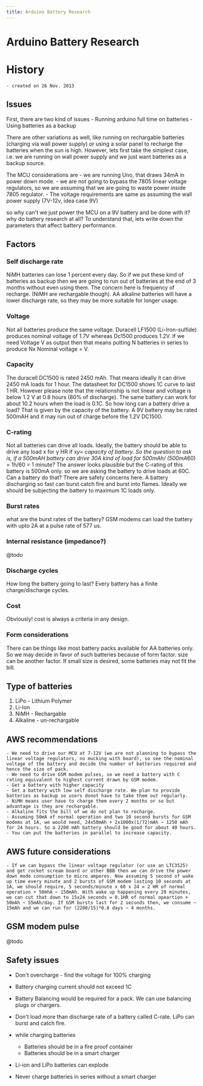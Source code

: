 ```yaml
---
title: Arduino Battery Research
---
```




# Arduino Battery Research

# History
    - created on 26 Nov. 2013

## Issues
First, there are two kind of issues
    - Running arduino full time on batteries
    - Using batteries as a backup

There are other variations as well, like running on rechargable batteries (charging via wall power supply) or using a solar panel to recharge the batteries when the sun is high. However, lets first take the simplest case, i.e. we are running on wall power supply and we just want batteries as a backup source.

The MCU considerations are 
    - we are running Uno, that draws 34mA in power down mode.
    - we are not going to bypass the 7805 linear voltage regulators, so we are assuming that we are going to waste power inside 7805 regulator. 
    - The voltage requirements are same as assuming the wall power supply (7V-12v, idea case 9V)

 
so why can't we just power the MCU on a 9V battery and be done with it? why do battery research at all? To understand that, lets write down the parameters that affect battery performance.

## Factors

### Self discharge rate
NiMH batteries can lose 1 percent every day. So if we put these kind of batteries as backup then we are going to run out of batteries at the end of 3 months without even using them. The concern here is frequency of recharge. (NiMH are rechargable though). AA alkaline batteries will have a lower discharge rate,
so they may be more suitable for longer usage.

### Voltage
Not all batteries produce the same voltage. Duracell LF1500 (Li-Iron-sulfide) produces nominal voltage of 1.7V whereas Dc1500 produces 1.2V. If we need Voltage V as output then that means putting N batteries in series to produce Nx Nominal voltage = V.

### Capacity
The duracell DC1500 is rated 2450 mAh. That means ideally it can drive 2450 mA loads for 1 hour. The datasheet for DC1500 shows 1C curve to last 1 HR. However please note that the relationship is not linear and voltage is below 1.2 V at 0.8 hours (80% of discharge). The same battery can work for about 10.2 hours when the load is 0.1C. So how long can a battery drive a load? That is given by the capacity of the battery. A 9V battery may be rated 500mAH and it may run out of charge before the 1.2V DC1500.

### C-rating
Not all batteries can drive all loads. Ideally, the battery should be able to drive any load x for y HR if x*y= capacity of battery. So the question to ask is, if a 500mAH battery can drive 30A kind of load for 500mAh/ (500mA*60) = 1h/60 = 1 minute? The answer looks plausible but the C-rating of this battery is 500mA only. so we are asking the battery to drive loads at 60C. Can a battery do that? There are safety concerns here. A battery discharging so fast can burst catch fire and burst into flames. Ideally we should be subjecting the battery to maximum 1C loads only.

### Burst rates
what are the burst rates of the battery? GSM modems can load the battery with upto 2A at a pulse rate of 577 us.

### Internal resistance (impedance?)
@todo

### Discharge cycles
How long the battery going to last? Every battery has a finite charge/discharge cycles.

### Cost

Obviously! cost is always a criteria in any design.

### Form considerations
There can be things like most battery packs available for AA batteries only. So we may decide in favor of such batteries because of form factor. size can be another factor. If small size is desired, some batteries may not fit the bill.


## Type of batteries

1. LiPo - Lithium Polymer
2. Li-Ion
3. NiMH - Rechargable
4. Alkaline - un-rechargable



## AWS recommendations 

    - We need to drive our MCU at 7-12V (we are not planning to bypass the linear voltage regulators, no mucking with board), so see the nominal voltage of the battery and decide the number of batteries required and hence the size of pack.
    - We need to drive GSM modem pulses, so we need a battery with C rating equivalent to highest current drawn by GSM modem.
    - Get a battery with higher capacity 
    - Get a battery with low self discharge rate. We plan to provide batteries as backup so users donot have to take them out regularly. 
    - NiMH means user have to charge them every 2 months or so but advantage is they are rechargable.
    - Alkaline fits the bill of we do not plan to recharge. 
    - Assuming 50mA of normal operation and two 10 second bursts for GSM modems at 1A, we would need, 24x50mAh + 2x1000x(1/72)mAh ~ 1250 mAh for 24 hours. So a 2200 mAh battery should be good for about 40 hours.
    - You can put the batteries in parallel to increase capacity.

## AWS future considerations
    - If we can bypass the linear voltage regulator (or use an LTC3525) and get rocket scream board or other BBB then we can drive the power down mode consumption to micro amperes. Now assuming 5 second of wake up time every minute and 2 bursts of GSM modem lasting 10 seconds at 1A, we should require, 5 seconds/minute x 60 x 24 = 2 HR of normal operation + 50mhA ~ 150mAh. With wake up happening every 20 minutes, we can cut that down to 15x24 seconds = 0.1HR of normal opeartion + 50mAh ~ 55mAh/day. If GSM bursts last for 2 seconds then, we consume ~ 15mAh and we can run for (2200/15)*0.8 days ~ 4 months.


## GSM modem pulse
@todo

## Safety issues

- Don't overcharge - find the voltage for 100% charging
- Battery charging current should not exceed 1C 
- Battery Balancing would be required for a pack. We can use balancing plugs or chargers. 
- Don't load more than discharge rate of a battery called C-rate. LiPo can burst and catch fire.
- while charging batteries 
	* Batteries should be in a fire proof container
	* Batteries should be in a smart charger
	 
- Li-ion and LiPo batteries can explode
- Never charge batteries in series without a smart charger




